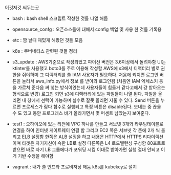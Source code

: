 이것저것 써두는곳

- bash : bash shell 스크립트 작성한 것들 나열 해둠

- opensource_confg : 오픈소스들에 대해서 config 백업 및 사용 한 것들 기록용

- etc : 짬 날때 재밌게 해봤던 것들 모음

- k8s : 쿠버네티스 관련된 것들 정리 

- s3_update :
AWS기준으로 작성되었고 파이선 버전은 3.6이상에서 돌려야함
UI는 ktinter를 사용했고 boto3를 주로 이용해 작성함
AWS에 s3에서 디랙터리 별로 권한을 줘야하며 그 디랙터리를 쓸 IAM 사용자가 필요하다.
처음에 켜지면 로그인 버튼을 눌러서 aws_info.py에서 정보 를 받아와 로그인됨
(처음엔 IAM 엑세스키 등 을 가르쳐 준다음 써 넣는 방식이였는데 
사용자들이 힘들거 같다고해서 걍 받아오는 형식으로 변경)
로그인 되면 s3에 디랙터리에 있는 파일들이 나열 된다.
파일을 올리면 내 창에서 선택이 가능하며 실수로 잘못 올리면 지울 수 있다.
Send 버튼을 누르면 프로세스가 람다 함수로 실행되고 특정 버튼은 disable된다.
보내는 중 끊을 수 도 있고 동안 프로그래스 바가 올라가면서 몇 퍼센트 남았는지 보여준다.


- test1 : 
오하이오에 있는 리전에 VPC 하나를 만들고 서브넷 3개와 라우팅테이블로 연결을 하여 인터넷 게이트웨이 연결 함
그리고  EC2 쪽은 서브넷 각 존에 2개 씩 올리고 ELB 설정함 
한쪽은 ALB 설정을 하고 내용은 HTTP에서 HTTPS 리다이랙션이며 타겟은 자기자신이 속한 LB로 설정
다른쪽은 L4 로드밸런싱 구성함 80포트로 받으면 바로 자기 LB 그룹에다가 포워딩 시킴
이대로 받아가면 실행 절대 안되고 이거 기반 수정을 해야함 

- vagrant :
내가 쓸 인프라 프로비저닝 해둠 k8s를 kubekey로 설치 


       
